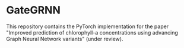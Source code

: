 # GateGRNN
This repository contains the PyTorch implementation for the paper "Improved prediction of chlorophyll-a concentrations using advancing Graph Neural Network variants" (under review).
